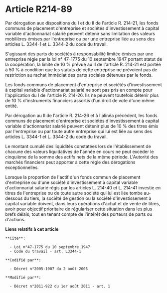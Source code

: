 # Article R214-89

Par dérogation aux dispositions du I et du II de l'article R. 214-21, les fonds communs de placement d'entreprise et sociétés
d'investissement à capital variable d'actionnariat salarié peuvent détenir sans limitation des valeurs mobilières émises par
l'entreprise ou par une entreprise liée au sens des articles L. 3344-1 et L. 3344-2 du code du travail.

S'agissant des parts de sociétés à responsabilité limitée émises par une entreprise régie par la loi n° 47-1775 du 10
septembre 1947 portant statut de la coopération, la limite de 10 % prévue au II de l'article R. 214-21 est portée à 50 % à
condition que les statuts de cette entreprise ne prévoient pas de restriction au rachat immédiat des parts sociales détenues
par le fonds.

Les fonds communs de placement d'entreprise et sociétés d'investissement à capital variable d'actionnariat salarié ne sont
pas pris en compte pour l'application du I de l'article R. 214-26. Ils ne peuvent toutefois détenir plus de 10 %
d'instruments financiers assortis d'un droit de vote d'une même entité.

Par dérogation au II de l'article R. 214-26 et à l'alinéa précédent, les fonds communs de placement d'entreprise et sociétés
d'investissement à capital variable d'actionnariat salarié peuvent détenir plus de 10 % des titres émis par l'entreprise ou
par toute autre entreprise qui lui est liée au sens des articles L. 3344-1 et L. 3344-2 du code du travail.

Le montant cumulé des liquidités constatées lors de l'établissement de chacune des valeurs liquidatives de l'année en cours
ne peut excéder le cinquième de la somme des actifs nets de la même période. L'Autorité des marchés financiers peut apporter
à cette règle des dérogations exceptionnelles.

Lorsque la proportion de l'actif d'un fonds commun de placement d'entreprise ou d'une société d'investissement à capital
variable d'actionnariat salarié régis par les articles L. 214-40 et L. 214-41 investie en titres de l'entreprise ou de toute
autre société qui lui est liée tombe au-dessous du tiers, la société de gestion ou la société d'investissement à capital
variable doivent, dans leurs opérations d'achat et de vente de titres, avoir pour objectif prioritaire de régulariser cette
situation dans les plus brefs délais, tout en tenant compte de l'intérêt des porteurs de parts ou d'actions.

**Liens relatifs à cet article**

	**Cite**:

	  - Loi n°47-1775 du 10 septembre 1947
	  - Code du travail - art. L3344-1

	**Codifié par**:

	  - Décret n°2005-1007 du 2 août 2005

	**Modifié par**:

	  - Décret n°2011-922 du 1er août 2011 - art. 1
